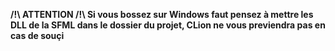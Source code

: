 **/!\ ATTENTION /!\ Si vous bossez sur Windows faut pensez à mettre les DLL de la SFML dans le dossier du projet, CLion ne vous previendra pas en cas de souçi**